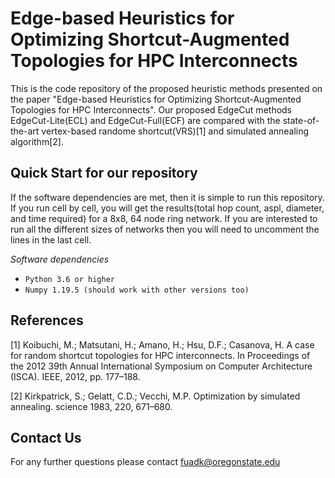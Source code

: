 Edge-based Heuristics for Optimizing Shortcut-Augmented Topologies for HPC Interconnects
========

This is the code repository of the proposed heuristic methods presented on the paper "Edge-based Heuristics for Optimizing Shortcut-Augmented Topologies for HPC Interconnects". 
Our proposed EdgeCut methods EdgeCut-Lite(ECL) and EdgeCut-Full(ECF) are compared with the state-of-the-art vertex-based randome shortcut(VRS)[1] and simulated annealing algorithm[2]. 


## Quick Start for our repository

If the software dependencies are met, then it is simple to run this repository. If you run cell by cell, you will get the results(total hop count, aspl, diameter, and time required) for a 8x8, 64 node ring network.
If you are interested to run all the different sizes of networks then you will need to uncomment the lines in the last cell.   

*Software dependencies*
* `Python 3.6 or higher`
* `Numpy 1.19.5 (should work with other versions too)` 



## References
 
[1] Koibuchi, M.; Matsutani, H.; Amano, H.; Hsu, D.F.; Casanova, H. A case for random shortcut topologies for HPC interconnects. 
In Proceedings of the 2012 39th Annual International Symposium on Computer Architecture (ISCA). IEEE, 2012, pp. 177–188.

[2] Kirkpatrick, S.; Gelatt, C.D.; Vecchi, M.P. Optimization by simulated annealing. science 1983, 220, 671–680.


## Contact Us
For any further questions please contact fuadk@oregonstate.edu